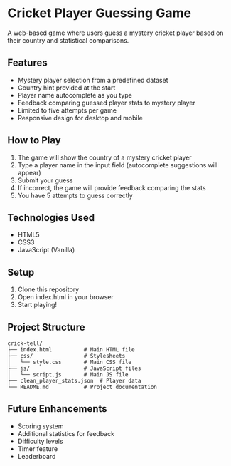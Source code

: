 # Cricket Player Guessing Game

A web-based game where users guess a mystery cricket player based on their country and statistical comparisons.

## Features

- Mystery player selection from a predefined dataset
- Country hint provided at the start
- Player name autocomplete as you type
- Feedback comparing guessed player stats to mystery player
- Limited to five attempts per game
- Responsive design for desktop and mobile

## How to Play

1. The game will show the country of a mystery cricket player
2. Type a player name in the input field (autocomplete suggestions will appear)
3. Submit your guess
4. If incorrect, the game will provide feedback comparing the stats
5. You have 5 attempts to guess correctly

## Technologies Used

- HTML5
- CSS3
- JavaScript (Vanilla)

## Setup

1. Clone this repository
2. Open index.html in your browser
3. Start playing!

## Project Structure

```
crick-tell/
├── index.html          # Main HTML file
├── css/                # Stylesheets
│   └── style.css       # Main CSS file
├── js/                 # JavaScript files
│   └── script.js       # Main JS file
├── clean_player_stats.json  # Player data
└── README.md           # Project documentation
```

## Future Enhancements

- Scoring system
- Additional statistics for feedback
- Difficulty levels
- Timer feature
- Leaderboard
